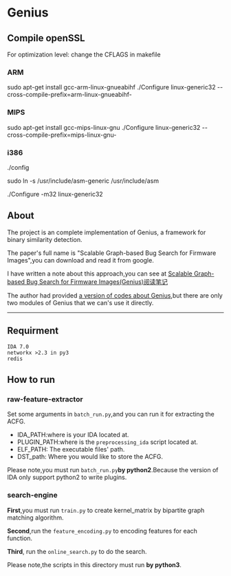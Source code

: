 # Genius
 

## Compile openSSL


For optimization level: change the CFLAGS in makefile

### ARM
sudo apt-get install gcc-arm-linux-gnueabihf
./Configure linux-generic32 --cross-compile-prefix=arm-linux-gnueabihf-

### MIPS
sudo apt-get install gcc-mips-linux-gnu
./Configure linux-generic32 --cross-compile-prefix=mips-linux-gnu-

### i386
./config

sudo ln -s /usr/include/asm-generic /usr/include/asm

./Configure -m32 linux-generic32

## About
The project is an complete implementation of Genius, a framework for binary similarity detection.

The paper's full name is "Scalable Graph-based Bug Search for Firmware Images",you can download and read it from google.

I have written a note about this approach,you can see at [Scalable Graph-based Bug Search for Firmware Images(Genius)阅读笔记](http://yunlongs.cn/2020/03/20/Genius/)
 
The author had provided [a version of codes about Genius](https://github.com/qian-feng/Gencoding),but there are only two modules of Genius that we can's use it directly.

---
## Requirment
```buildoutcfg
IDA 7.0
networkx >2.3 in py3
redis
```

## How to run
### raw-feature-extractor

Set some arguments in `batch_run.py`,and you can run it for extracting the ACFG.
- IDA_PATH:where is your IDA located at.
- PLUGIN_PATH:where is the `preprocessing_ida` script located at.
- ELF_PATH: The executable files' path.
- DST_path: Where you would like to store the ACFG.

Please note,you must run `batch_run.py`**by python2**.Because the version of IDA only support python2 to write plugins.

### search-engine
**First**,you must run `train.py` to create kernel_matrix by bipartite graph matching algorithm.

**Second**,run the `feature_encoding.py` to encoding features for each function.

**Third**, run the `online_search.py` to do the search.

Please note,the scripts in this directory must run **by python3**.
